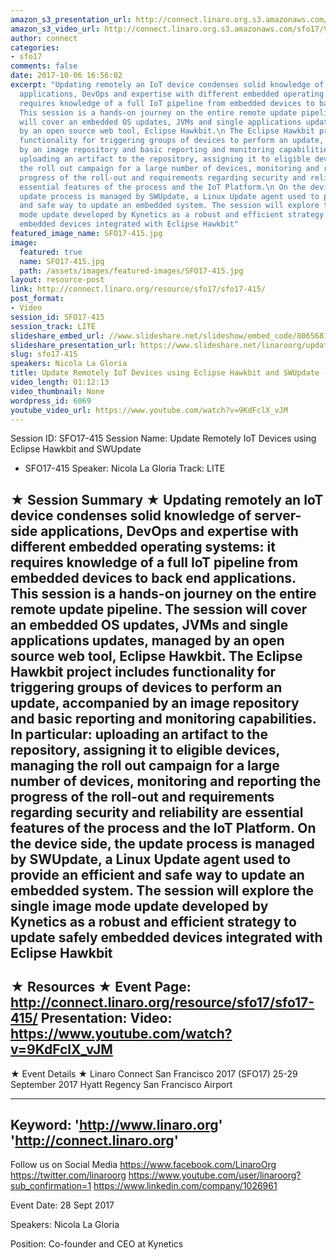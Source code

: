 ```yaml
---
amazon_s3_presentation_url: http://connect.linaro.org.s3.amazonaws.com/sfo17/Presentations/SFO17-415%20Update%20Remotely%20with%20Hawkbit.pdf
amazon_s3_video_url: http://connect.linaro.org.s3.amazonaws.com/sfo17/Videos/SFO17-415%20-%20Update%20Remotely%20IoT%20Devices%20using%20Eclipse%20Hawkbit%20and%20SWUpdate.mp4
author: connect
categories:
- sfo17
comments: false
date: 2017-10-06 16:56:02
excerpt: "Updating remotely an IoT device condenses solid knowledge of server-side
  applications, DevOps and expertise with different embedded operating systems: it
  requires knowledge of a full IoT pipeline from embedded devices to back end applications.\n
  This session is a hands-on journey on the entire remote update pipeline. The session
  will cover an embedded OS updates, JVMs and single applications updates, managed
  by an open source web tool, Eclipse Hawkbit.\n The Eclipse Hawkbit project includes
  functionality for triggering groups of devices to perform an update, accompanied
  by an image repository and basic reporting and monitoring capabilities.\n In particular:
  uploading an artifact to the repository, assigning it to eligible devices, managing
  the roll out campaign for a large number of devices, monitoring and reporting the
  progress of the roll-out and requirements regarding security and reliability are
  essential features of the process and the IoT Platform.\n On the device side, the
  update process is managed by SWUpdate, a Linux Update agent used to provide an efficient
  and safe way to update an embedded system. The session will explore the single image
  mode update developed by Kynetics as a robust and efficient strategy to update safely
  embedded devices integrated with Eclipse Hawkbit"
featured_image_name: SFO17-415.jpg
image:
  featured: true
  name: SFO17-415.jpg
  path: /assets/images/featured-images/SFO17-415.jpg
layout: resource-post
link: http://connect.linaro.org/resource/sfo17/sfo17-415/
post_format:
- Video
session_id: SFO17-415
session_track: LITE
slideshare_embed_url: //www.slideshare.net/slideshow/embed_code/80656816
slideshare_presentation_url: https://www.slideshare.net/linaroorg/update-remotely-iot-devices-using-eclipse-hawkbit-and-swupdate-sfo17415
slug: sfo17-415
speakers: Nicola La Gloria
title: Update Remotely IoT Devices using Eclipse Hawkbit and SWUpdate - SFO17-415
video_length: 01:12:13
video_thumbnail: None
wordpress_id: 6069
youtube_video_url: https://www.youtube.com/watch?v=9KdFclX_vJM
---
```


Session ID: SFO17-415
Session Name: Update Remotely IoT Devices using Eclipse Hawkbit and SWUpdate
- SFO17-415
Speaker: Nicola La Gloria
Track: LITE

★ Session Summary ★
Updating remotely an IoT device condenses solid knowledge of server-side applications, DevOps and expertise with different embedded operating systems: it requires knowledge of a full IoT pipeline from embedded devices to back end applications.
This session is a hands-on journey on the entire remote update pipeline. The session will cover an embedded OS updates, JVMs and single applications updates, managed by an open source web tool, Eclipse Hawkbit.
The Eclipse Hawkbit project includes functionality for triggering groups of devices to perform an update, accompanied by an image repository and basic reporting and monitoring capabilities.
In particular: uploading an artifact to the repository, assigning it to eligible devices, managing the roll out campaign for a large number of devices, monitoring and reporting the progress of the roll-out and requirements regarding security and reliability are essential features of the process and the IoT Platform.
On the device side, the update process is managed by SWUpdate, a Linux Update agent used to provide an efficient and safe way to update an embedded system. The session will explore the single image mode update developed by Kynetics as a robust and efficient strategy to update safely embedded devices integrated with Eclipse Hawkbit
---------------------------------------------------
★ Resources ★
Event Page: http://connect.linaro.org/resource/sfo17/sfo17-415/
Presentation:
Video: https://www.youtube.com/watch?v=9KdFclX_vJM
---------------------------------------------------

★ Event Details ★
Linaro Connect San Francisco 2017 (SFO17)
25-29 September 2017
Hyatt Regency San Francisco Airport

---------------------------------------------------
Keyword:
'http://www.linaro.org'
'http://connect.linaro.org'
---------------------------------------------------
Follow us on Social Media
https://www.facebook.com/LinaroOrg
https://twitter.com/linaroorg
https://www.youtube.com/user/linaroorg?sub_confirmation=1
https://www.linkedin.com/company/1026961

Event Date: 28 Sept 2017

Speakers: Nicola La Gloria

Position: Co-founder and CEO at Kynetics